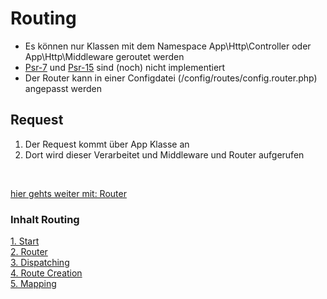 # Routing
- Es können nur Klassen mit dem Namespace App\Http\Controller oder App\Http\Middleware geroutet werden
- [Psr-7](https://www.php-fig.org/psr/psr-7/) und [Psr-15](https://www.php-fig.org/psr/psr-15/) sind (noch) nicht implementiert
- Der Router kann in einer Configdatei (/config/routes/config.router.php) angepasst werden
## Request
1. Der Request kommt über App Klasse an
2. Dort wird dieser Verarbeitet und Middleware und Router aufgerufen

<br>

[hier gehts weiter mit: Router](router.md)

### Inhalt Routing
[1. Start](index.md) <br>
[2. Router](router.md) <br>
[3. Dispatching](dispatching.md) <br>
[4. Route Creation](routeCreation.md) <br>
[5. Mapping](routemapping.md)
